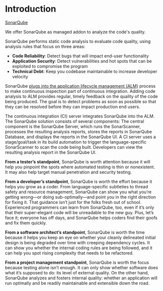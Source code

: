 # Introduction

[SonarQube](https://www.sonarqube.org/)

We offer SonarQube as managed addon to analyze the code's quality.

SonarQube performs static code analysis to evaluate code quality, using analysis rules that focus on three areas:

- **Code Reliability**: Detect bugs that will impact end-user functionality
- **Application Security**: Detect vulnerabilities and hot spots that can be exploited to compromise the program
- **Technical Debt**: Keep you codebase maintainable to increase developer velocity

SonarQube [plugs into the application lifecycle management (ALM)](https://docs.sonarqube.org/latest/) process to make continuous inspection part of continuous integration. Adding code analysis to ALM provides regular, timely feedback on the quality of the code being produced. The goal is to detect problems as soon as possible so that they can be resolved before they can impact production end users.

The continuous integration (CI) server integrates SonarQube into the ALM. The SonarQube solution consists of several components: The central component is the SonarQube Server, which runs the SonarScanner, processes the resulting analysis reports, stores the reports in SonarQube Database, and displays the reports in the SonarQube UI. A CI server uses a stage/goal/task in its build automation to trigger the language-specific SonarScanner to scan the code being built. Developers can view the resulting analysis report in the SonarQube UI.

**From a tester’s standpoint**, SonarQube is worth attention because it will help you pinpoint the spots where automated testing is thin or nonexistent. It may also help target manual penetration and security testing.

**From a developer’s standpoint**, SonarQube is worth the effort because it helps you grow as a coder. From language-specific subtleties to thread safety and resource management, SonarQube can show you what you’re getting wrong—or doing sub-optimally—and point you in the right direction for fixing it. That guidance isn’t just for the folks fresh out of school. Experienced programmers can learn from SonarQube, too, even if it’s only that their super-elegant code will be unreadable to the new guy. Plus, let’s face it; everyone has off days, and SonarQube helps coders find their goofs and fix them quickly.

**From a software architect’s standpoint**, SonarQube is worth the time because it helps you keep an eye on whether your cleanly delineated initial design is being degraded over time with creeping dependency cycles. It can show you whether the internal coding rules are being followed, and it can help you spot rising complexity that needs to be refactored.

**From a project management standpoint**, SonarQube is worth the focus because testing alone isn’t enough. It can only show whether software does what it’s supposed to do: its level of external quality. On the other hand, SonarQube analyzes and fosters internal quality: whether an application will run optimally and be readily maintainable and extensible down the road.
